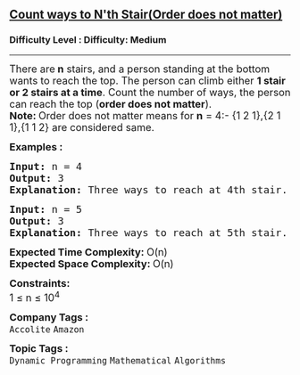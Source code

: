 <h2><a href="https://www.geeksforgeeks.org/problems/count-ways-to-nth-stairorder-does-not-matter5639/1">Count ways to N'th Stair(Order does not matter)</a></h2><h3>Difficulty Level : Difficulty: Medium</h3><hr><div class="problems_problem_content__Xm_eO" bis_skin_checked="1"><p><span style="font-size: 18px;">There are<strong> n</strong> stairs, and a person standing at the bottom wants to reach the top. The person can climb either <strong>1 stair or 2 stairs at a time</strong>. Count the number of ways, the person can reach the top (<strong>order does not matter</strong>).<br></span><span style="font-size: 18px;"><strong>Note: </strong>Order does not matter means for <strong>n</strong> = 4:- {1 2 1},{2 1 1},{1 1 2} are considered same.</span></p>
<p><span style="font-size: 18px;"><strong>Examples :</strong></span></p>
<pre><span style="font-size: 18px;"><strong>Input: </strong>n =<strong> </strong>4
<strong>Output: </strong>3
<strong>Explanation:</strong> Three ways to reach at 4th stair. They are {1, 1, 1, 1}, {1, 1, 2}, {2, 2}.</span>
</pre>
<pre><span style="font-size: 18px;"><strong>Input: </strong>n = 5
<strong>Output: </strong>3
<strong>Explanation: </strong>Three ways to reach at 5th stair. They are {1, 1, 1, 1, 1}, {1, 1, 2, 1} and {1, 2, 2}.</span>
</pre>
<p><span style="font-size: 18px;"><strong>Expected Time Complexity:&nbsp;</strong>O(n)<br><strong>Expected Space Complexity:&nbsp;</strong>O(n)</span></p>
<p><span style="font-size: 18px;"><strong>Constraints:</strong><br>1 ≤ n ≤ 10<sup>4</sup></span></p></div><p><span style=font-size:18px><strong>Company Tags : </strong><br><code>Accolite</code>&nbsp;<code>Amazon</code>&nbsp;<br><p><span style=font-size:18px><strong>Topic Tags : </strong><br><code>Dynamic Programming</code>&nbsp;<code>Mathematical</code>&nbsp;<code>Algorithms</code>&nbsp;
